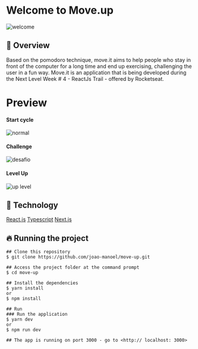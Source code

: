 # Welcome to Move.up
![welcome](https://user-images.githubusercontent.com/46303942/110196498-4c0bf180-7e1b-11eb-87dd-9f7fd6071c78.jpg)

## 📖 Overview

Based on the pomodoro technique, move.it aims to help people who stay in front of the computer for a long time and end up exercising, challenging the user in a fun way.
Move.it is an application that is being developed during the Next Level Week # 4 - ReactJs Trail - offered by Rocketseat.

# Preview
#### Start cycle
![normal](https://user-images.githubusercontent.com/46303942/110196800-5c24d080-7e1d-11eb-8106-acf4d04222f5.jpg)
#### Challenge
![desafio](https://user-images.githubusercontent.com/46303942/110196805-5fb85780-7e1d-11eb-83ad-0ed2357d2a2f.jpg)
#### Level Up
![up level](https://user-images.githubusercontent.com/46303942/110196807-621ab180-7e1d-11eb-9e02-b657e0f8b1dc.jpg)


## 🚀 Technology
[React.js](https://reactjs.org)
[Typescript](https://www.typescriptlang.org)
[Next.js](https://nextjs.org/)

## 🔥 Running the project

```
## Clone this repository
$ git clone https://github.com/joao-manoel/move-up.git

## Access the project folder at the command prompt
$ cd move-up

## Install the dependencies
$ yarn install
or
$ npm install

## Run 
### Run the application
$ yarn dev
or 
$ npm run dev

## The app is running on port 3000 - go to <http:// localhost: 3000>
```

#
